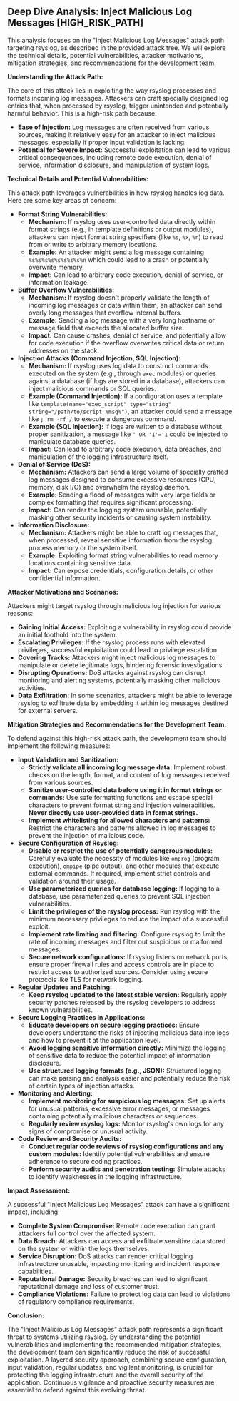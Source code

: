 ## Deep Dive Analysis: Inject Malicious Log Messages [HIGH_RISK_PATH]

This analysis focuses on the "Inject Malicious Log Messages" attack path targeting rsyslog, as described in the provided attack tree. We will explore the technical details, potential vulnerabilities, attacker motivations, mitigation strategies, and recommendations for the development team.

**Understanding the Attack Path:**

The core of this attack lies in exploiting the way rsyslog processes and formats incoming log messages. Attackers can craft specially designed log entries that, when processed by rsyslog, trigger unintended and potentially harmful behavior. This is a high-risk path because:

* **Ease of Injection:** Log messages are often received from various sources, making it relatively easy for an attacker to inject malicious messages, especially if proper input validation is lacking.
* **Potential for Severe Impact:** Successful exploitation can lead to various critical consequences, including remote code execution, denial of service, information disclosure, and manipulation of system logs.

**Technical Details and Potential Vulnerabilities:**

This attack path leverages vulnerabilities in how rsyslog handles log data. Here are some key areas of concern:

* **Format String Vulnerabilities:**
    * **Mechanism:**  If rsyslog uses user-controlled data directly within format strings (e.g., in template definitions or output modules), attackers can inject format string specifiers (like `%s`, `%x`, `%n`) to read from or write to arbitrary memory locations.
    * **Example:** An attacker might send a log message containing `%s%s%s%s%s%s%s%s%n` which could lead to a crash or potentially overwrite memory.
    * **Impact:**  Can lead to arbitrary code execution, denial of service, or information leakage.
* **Buffer Overflow Vulnerabilities:**
    * **Mechanism:** If rsyslog doesn't properly validate the length of incoming log messages or data within them, an attacker can send overly long messages that overflow internal buffers.
    * **Example:** Sending a log message with a very long hostname or message field that exceeds the allocated buffer size.
    * **Impact:** Can cause crashes, denial of service, and potentially allow for code execution if the overflow overwrites critical data or return addresses on the stack.
* **Injection Attacks (Command Injection, SQL Injection):**
    * **Mechanism:** If rsyslog uses log data to construct commands executed on the system (e.g., through `exec` modules) or queries against a database (if logs are stored in a database), attackers can inject malicious commands or SQL queries.
    * **Example (Command Injection):** If a configuration uses a template like `template(name="exec_script" type="string" string="/path/to/script %msg%")`, an attacker could send a message like `; rm -rf /` to execute a dangerous command.
    * **Example (SQL Injection):** If logs are written to a database without proper sanitization, a message like `' OR '1'='1` could be injected to manipulate database queries.
    * **Impact:** Can lead to arbitrary code execution, data breaches, and manipulation of the logging infrastructure itself.
* **Denial of Service (DoS):**
    * **Mechanism:** Attackers can send a large volume of specially crafted log messages designed to consume excessive resources (CPU, memory, disk I/O) and overwhelm the rsyslog daemon.
    * **Example:** Sending a flood of messages with very large fields or complex formatting that requires significant processing.
    * **Impact:** Can render the logging system unusable, potentially masking other security incidents or causing system instability.
* **Information Disclosure:**
    * **Mechanism:**  Attackers might be able to craft log messages that, when processed, reveal sensitive information from the rsyslog process memory or the system itself.
    * **Example:** Exploiting format string vulnerabilities to read memory locations containing sensitive data.
    * **Impact:**  Can expose credentials, configuration details, or other confidential information.

**Attacker Motivations and Scenarios:**

Attackers might target rsyslog through malicious log injection for various reasons:

* **Gaining Initial Access:**  Exploiting a vulnerability in rsyslog could provide an initial foothold into the system.
* **Escalating Privileges:**  If the rsyslog process runs with elevated privileges, successful exploitation could lead to privilege escalation.
* **Covering Tracks:**  Attackers might inject malicious log messages to manipulate or delete legitimate logs, hindering forensic investigations.
* **Disrupting Operations:**  DoS attacks against rsyslog can disrupt monitoring and alerting systems, potentially masking other malicious activities.
* **Data Exfiltration:**  In some scenarios, attackers might be able to leverage rsyslog to exfiltrate data by embedding it within log messages destined for external servers.

**Mitigation Strategies and Recommendations for the Development Team:**

To defend against this high-risk attack path, the development team should implement the following measures:

* **Input Validation and Sanitization:**
    * **Strictly validate all incoming log message data:**  Implement robust checks on the length, format, and content of log messages received from various sources.
    * **Sanitize user-controlled data before using it in format strings or commands:**  Use safe formatting functions and escape special characters to prevent format string and injection vulnerabilities. **Never directly use user-provided data in format strings.**
    * **Implement whitelisting for allowed characters and patterns:**  Restrict the characters and patterns allowed in log messages to prevent the injection of malicious code.
* **Secure Configuration of Rsyslog:**
    * **Disable or restrict the use of potentially dangerous modules:**  Carefully evaluate the necessity of modules like `omprog` (program execution), `ompipe` (pipe output), and other modules that execute external commands. If required, implement strict controls and validation around their usage.
    * **Use parameterized queries for database logging:**  If logging to a database, use parameterized queries to prevent SQL injection vulnerabilities.
    * **Limit the privileges of the rsyslog process:**  Run rsyslog with the minimum necessary privileges to reduce the impact of a successful exploit.
    * **Implement rate limiting and filtering:**  Configure rsyslog to limit the rate of incoming messages and filter out suspicious or malformed messages.
    * **Secure network configurations:**  If rsyslog listens on network ports, ensure proper firewall rules and access controls are in place to restrict access to authorized sources. Consider using secure protocols like TLS for network logging.
* **Regular Updates and Patching:**
    * **Keep rsyslog updated to the latest stable version:**  Regularly apply security patches released by the rsyslog developers to address known vulnerabilities.
* **Secure Logging Practices in Applications:**
    * **Educate developers on secure logging practices:**  Ensure developers understand the risks of injecting malicious data into logs and how to prevent it at the application level.
    * **Avoid logging sensitive information directly:**  Minimize the logging of sensitive data to reduce the potential impact of information disclosure.
    * **Use structured logging formats (e.g., JSON):**  Structured logging can make parsing and analysis easier and potentially reduce the risk of certain types of injection attacks.
* **Monitoring and Alerting:**
    * **Implement monitoring for suspicious log messages:**  Set up alerts for unusual patterns, excessive error messages, or messages containing potentially malicious characters or sequences.
    * **Regularly review rsyslog logs:**  Monitor rsyslog's own logs for any signs of compromise or unusual activity.
* **Code Review and Security Audits:**
    * **Conduct regular code reviews of rsyslog configurations and any custom modules:**  Identify potential vulnerabilities and ensure adherence to secure coding practices.
    * **Perform security audits and penetration testing:**  Simulate attacks to identify weaknesses in the logging infrastructure.

**Impact Assessment:**

A successful "Inject Malicious Log Messages" attack can have a significant impact, including:

* **Complete System Compromise:**  Remote code execution can grant attackers full control over the affected system.
* **Data Breach:**  Attackers can access and exfiltrate sensitive data stored on the system or within the logs themselves.
* **Service Disruption:**  DoS attacks can render critical logging infrastructure unusable, impacting monitoring and incident response capabilities.
* **Reputational Damage:**  Security breaches can lead to significant reputational damage and loss of customer trust.
* **Compliance Violations:**  Failure to protect log data can lead to violations of regulatory compliance requirements.

**Conclusion:**

The "Inject Malicious Log Messages" attack path represents a significant threat to systems utilizing rsyslog. By understanding the potential vulnerabilities and implementing the recommended mitigation strategies, the development team can significantly reduce the risk of successful exploitation. A layered security approach, combining secure configuration, input validation, regular updates, and vigilant monitoring, is crucial for protecting the logging infrastructure and the overall security of the application. Continuous vigilance and proactive security measures are essential to defend against this evolving threat.
